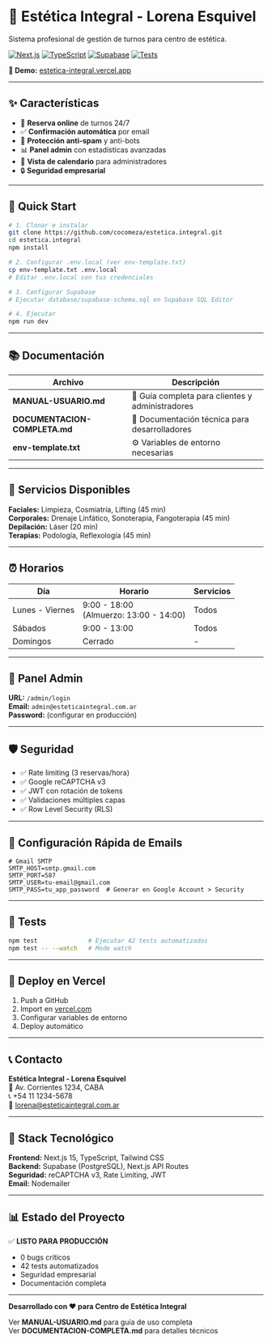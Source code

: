 # 🌸 Estética Integral - Lorena Esquivel

Sistema profesional de gestión de turnos para centro de estética.

[![Next.js](https://img.shields.io/badge/Next.js-15.5-black)](https://nextjs.org/)
[![TypeScript](https://img.shields.io/badge/TypeScript-5.x-blue)](https://www.typescriptlang.org/)
[![Supabase](https://img.shields.io/badge/Supabase-PostgreSQL-green)](https://supabase.com/)
[![Tests](https://img.shields.io/badge/Tests-42%20passing-brightgreen)]()

**🔗 Demo:** [estetica-integral.vercel.app](https://estetica-integral.vercel.app)

---

## ✨ Características

- 📅 **Reserva online** de turnos 24/7
- ✅ **Confirmación automática** por email
- 🤖 **Protección anti-spam** y anti-bots
- 📊 **Panel admin** con estadísticas avanzadas
- 📅 **Vista de calendario** para administradores
- 🔒 **Seguridad empresarial**

---

## 🚀 Quick Start

```bash
# 1. Clonar e instalar
git clone https://github.com/cocomeza/estetica.integral.git
cd estetica.integral
npm install

# 2. Configurar .env.local (ver env-template.txt)
cp env-template.txt .env.local
# Editar .env.local con tus credenciales

# 3. Configurar Supabase
# Ejecutar database/supabase-schema.sql en Supabase SQL Editor

# 4. Ejecutar
npm run dev
```

---

## 📚 Documentación

| Archivo | Descripción |
|---------|-------------|
| **MANUAL-USUARIO.md** | 📖 Guía completa para clientes y administradores |
| **DOCUMENTACION-COMPLETA.md** | 🔧 Documentación técnica para desarrolladores |
| **env-template.txt** | ⚙️ Variables de entorno necesarias |

---

## 🎨 Servicios Disponibles

**Faciales:** Limpieza, Cosmiatría, Lifting (45 min)  
**Corporales:** Drenaje Linfático, Sonoterapia, Fangoterapia (45 min)  
**Depilación:** Láser (20 min)  
**Terapias:** Podología, Reflexología (45 min)

---

## ⏰ Horarios

| Día | Horario | Servicios |
|-----|---------|-----------|
| Lunes - Viernes | 9:00 - 18:00<br>(Almuerzo: 13:00 - 14:00) | Todos |
| Sábados | 9:00 - 13:00 | Todos |
| Domingos | Cerrado | - |

---

## 🔐 Panel Admin

**URL:** `/admin/login`  
**Email:** `admin@esteticaintegral.com.ar`  
**Password:** (configurar en producción)

---

## 🛡️ Seguridad

- ✅ Rate limiting (3 reservas/hora)
- ✅ Google reCAPTCHA v3
- ✅ JWT con rotación de tokens
- ✅ Validaciones múltiples capas
- ✅ Row Level Security (RLS)

---

## 📧 Configuración Rápida de Emails

```env
# Gmail SMTP
SMTP_HOST=smtp.gmail.com
SMTP_PORT=587
SMTP_USER=tu-email@gmail.com
SMTP_PASS=tu_app_password  # Generar en Google Account > Security
```

---

## 🧪 Tests

```bash
npm test              # Ejecutar 42 tests automatizados
npm test -- --watch   # Mode watch
```

---

## 🚀 Deploy en Vercel

1. Push a GitHub
2. Import en [vercel.com](https://vercel.com)
3. Configurar variables de entorno
4. Deploy automático

---

## 📞 Contacto

**Estética Integral - Lorena Esquivel**  
📍 Av. Corrientes 1234, CABA  
📞 +54 11 1234-5678  
📧 lorena@esteticaintegral.com.ar

---

## 🎯 Stack Tecnológico

**Frontend:** Next.js 15, TypeScript, Tailwind CSS  
**Backend:** Supabase (PostgreSQL), Next.js API Routes  
**Seguridad:** reCAPTCHA v3, Rate Limiting, JWT  
**Email:** Nodemailer

---

## 📊 Estado del Proyecto

✅ **LISTO PARA PRODUCCIÓN**

- 0 bugs críticos
- 42 tests automatizados
- Seguridad empresarial
- Documentación completa

---

**Desarrollado con ❤️ para Centro de Estética Integral**

Ver **MANUAL-USUARIO.md** para guía de uso completa  
Ver **DOCUMENTACION-COMPLETA.md** para detalles técnicos
